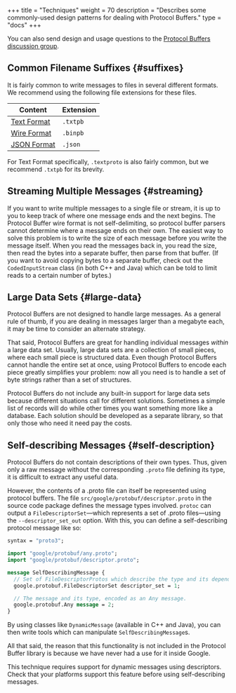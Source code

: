 +++
title = "Techniques"
weight = 70
description = "Describes some commonly-used design patterns for dealing with Protocol Buffers."
type = "docs"
+++

You can also send design and usage questions to
the
[Protocol Buffers discussion group](http://groups.google.com/group/protobuf).

## Common Filename Suffixes {#suffixes}

It is fairly common to write messages to files in several different formats. We
recommend using the following file extensions for these files.

Content                                                                   | Extension
------------------------------------------------------------------------- | ---------
[Text Format](/reference/protobuf/textformat-spec) | `.txtpb`
[Wire Format](/programming-guides/encoding)        | `.binpb`
[JSON Format](/programming-guides/proto3#json)     | `.json`

For Text Format specifically, `.textproto` is also fairly common, but we
recommend `.txtpb` for its brevity.

## Streaming Multiple Messages {#streaming}

If you want to write multiple messages to a single file or stream, it is up to
you to keep track of where one message ends and the next begins. The Protocol
Buffer wire format is not self-delimiting, so protocol buffer parsers cannot
determine where a message ends on their own. The easiest way to solve this
problem is to write the size of each message before you write the message
itself. When you read the messages back in, you read the size, then read the
bytes into a separate buffer, then parse from that buffer. (If you want to avoid
copying bytes to a separate buffer, check out the `CodedInputStream` class (in
both C++ and Java) which can be told to limit reads to a certain number of
bytes.)

## Large Data Sets {#large-data}

Protocol Buffers are not designed to handle large messages. As a general rule of
thumb, if you are dealing in messages larger than a megabyte each, it may be
time to consider an alternate strategy.

That said, Protocol Buffers are great for handling individual messages *within*
a large data set. Usually, large data sets are a collection of small pieces,
where each small piece is structured data. Even though Protocol Buffers cannot
handle the entire set at once, using Protocol Buffers to encode each piece
greatly simplifies your problem: now all you need is to handle a set of byte
strings rather than a set of structures.

Protocol Buffers do not include any built-in support for large data sets because
different situations call for different solutions. Sometimes a simple list of
records will do while other times you want something more like a database. Each
solution should be developed as a separate library, so that only those who need
it need pay the costs.

## Self-describing Messages {#self-description}

Protocol Buffers do not contain descriptions of their own types. Thus, given
only a raw message without the corresponding `.proto` file defining its type, it
is difficult to extract any useful data.

However, the contents of a .proto file can itself be represented using protocol
buffers. The file `src/google/protobuf/descriptor.proto` in the source code
package defines the message types involved. `protoc` can output a
`FileDescriptorSet`—which represents a set of .proto files—using the
`--descriptor_set_out` option. With this, you can define a self-describing
protocol message like so:

```proto
syntax = "proto3";

import "google/protobuf/any.proto";
import "google/protobuf/descriptor.proto";

message SelfDescribingMessage {
  // Set of FileDescriptorProtos which describe the type and its dependencies.
  google.protobuf.FileDescriptorSet descriptor_set = 1;

  // The message and its type, encoded as an Any message.
  google.protobuf.Any message = 2;
}
```

By using classes like `DynamicMessage` (available in C++ and Java), you can then
write tools which can manipulate `SelfDescribingMessage`s.

All that said, the reason that this functionality is not included in the
Protocol Buffer library is because we have never had a use for it inside Google.

This technique requires support for dynamic messages using descriptors. Check
that your platforms support this feature before using self-describing messages.
